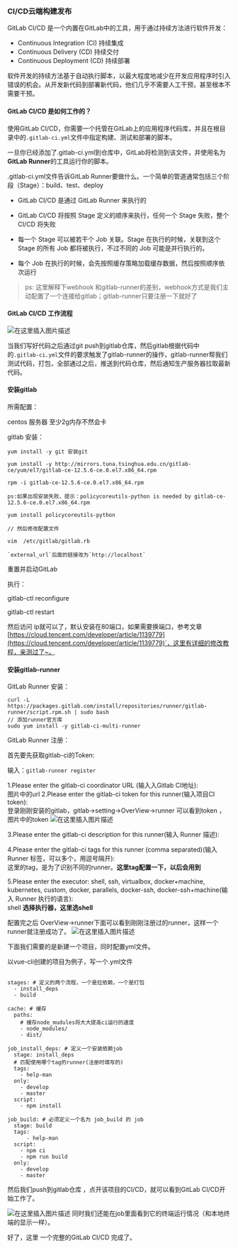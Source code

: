 ### CI/CD云端构建发布

GitLab CI/CD 是一个内置在GitLab中的工具，用于通过持续方法进行软件开发：

 - Continuous Integration (CI)  持续集成
 - Continuous Delivery (CD)     持续交付
 - Continuous Deployment (CD)   持续部署

软件开发的持续方法基于自动执行脚本，以最大程度地减少在开发应用程序时引入错误的机会。从开发新代码到部署新代码，他们几乎不需要人工干预，甚至根本不需要干预。 



#### GitLab CI/CD 是如何工作的？

使用GitLab CI/CD，你需要一个托管在GitLab上的应用程序代码库，并且在根目录中的`.gitlab-ci.yml`文件中指定构建、测试和部署的脚本。  

一旦你已经添加了.gitlab-ci.yml到仓库中，GitLab将检测到该文件，并使用名为**GitLab Runner**的工具运行你的脚本。  

.gitlab-ci.yml文件告诉GitLab Runner要做什么。一个简单的管道通常包括三个阶段（Stage）：build、test、deploy

- GitLab CI/CD 是通过 GitLab Runner 来执行的

- GitLab CI/CD 将按照 Stage 定义的顺序来执行，任何一个 Stage 失败，整个 CI/CD 将失败

- 每一个 Stage 可以被若干个 Job 关联。Stage 在执行的时候，关联到这个 Stage 的所有 Job 都将被执行，不过不同的 Job 可能是并行执行的。

- 每个 Job 在执行的时候，会先按照缓存策略加载缓存数据，然后按照顺序依次运行

> ps: 这里解释下webhook 和gitlab-runner的差别，webhook方式是我们主动配置了一个连接给gitlab；gitlab-runner只要注册一下就好了

#### GitLab CI/CD 工作流程


![在这里插入图片描述](https://img-blog.csdnimg.cn/20201022163842935.png?x-oss-process=image/watermark,type_ZmFuZ3poZW5naGVpdGk,shadow_10,text_aHR0cHM6Ly9ibG9nLmNzZG4ubmV0L3FxXzI0MDczODg1,size_16,color_FFFFFF,t_70#pic_center)

当我们写好代码之后通过git push到gitlab仓库，然后gitlab根据代码中的`.gitlab-ci.yml`文件的要求触发了gitlab-runner的操作，gitlab-runner帮我们测试代码，打包，全部通过之后，推送到代码仓库，然后通知生产服务器拉取最新代码。



#### 安装gitlab 
所需配置：

centos 服务器
至少2g内存不然会卡

gitlab 安装：
```
yum install -y git 安装git

yum install -y http://mirrors.tuna.tsinghua.edu.cn/gitlab-ce/yum/el7/gitlab-ce-12.5.6-ce.0.el7.x86_64.rpm

rpm -i gitlab-ce-12.5.6-ce.0.el7.x86_64.rpm

ps:如果出现安装失败，提示：policycoreutils-python is needed by gitlab-ce-12.5.6-ce.0.el7.x86_64.rpm

yum install policycoreutils-python

// 然后修改配置文件

vim  /etc/gitlab/gitlab.rb 

`external_url`后面的链接改为`http://localhost`

```
重置并启动GitLab

执行：

gitlab-ctl reconfigure

gitlab-ctl restart


然后访问 ip就可以了，默认安装在80端口，如果需要换端口，参考文章[https://cloud.tencent.com/developer/article/1139779](https://cloud.tencent.com/developer/article/1139779)`，这里有详细的修改教程，亲测过了~。


#### 安装gitlab-runner
GitLab Runner 安装：
```
curl -L https://packages.gitlab.com/install/repositories/runner/gitlab-runner/script.rpm.sh | sudo bash
// 添加runner官方库
sudo yum install -y gitlab-ci-multi-runner
```

GitLab Runner 注册：

首先要先获取gitlab-ci的Token:  

输入：`gitlab-runner register`

1.Please enter the gitlab-ci coordinator URL (输入入Gitlab CI地址):  
 图片中的url
2.Please enter the gitlab-ci token for this runner(输入项目CI token):  
登录刚刚安装的gitlab，gitlab->setting->OverView->runner 可以看到token  ，图片中的token
![在这里插入图片描述](https://img-blog.csdnimg.cn/2020102218071615.png?x-oss-process=image/watermark,type_ZmFuZ3poZW5naGVpdGk,shadow_10,text_aHR0cHM6Ly9ibG9nLmNzZG4ubmV0L3FxXzI0MDczODg1,size_16,color_FFFFFF,t_70#pic_center)


3.Please enter the gitlab-ci description for this runner(输入 Runner 描述):  
	
4.Please enter the gitlab-ci tags for this runner (comma separated)(输入 Runner 标签，可以多个，用逗号隔开):  
  这里的tag，是为了识别不同的runner。**这里tag配置一下，以后会用到**
  
5.Please enter the executor: shell, ssh, virtualbox, docker+machine, kubernetes, custom, docker, parallels, docker-ssh, docker-ssh+machine(输入 Runner 执行的语言):  
shell **选择执行器，这里选shell**


配置完之后 OverView->runner下面可以看到刚刚注册过的runner，这样一个runner就注册成功了。
![在这里插入图片描述](https://img-blog.csdnimg.cn/20201022180904533.png?x-oss-process=image/watermark,type_ZmFuZ3poZW5naGVpdGk,shadow_10,text_aHR0cHM6Ly9ibG9nLmNzZG4ubmV0L3FxXzI0MDczODg1,size_16,color_FFFFFF,t_70#pic_center)


下面我们需要的是新建一个项目，同时配置yml文件。

以vue-cli创建的项目为例子，写一个.yml文件

```

stages: # 定义的两个流程，一个是拉依赖，一个是打包
  - install_deps
  - build

cache: # 缓存
  paths:
    # 缓存node_mudules将大大提高ci运行的速度
    - node_modules/
    - dist/

job_install_deps: # 定义一个安装依赖job
  stage: install_deps
  # 匹配使用哪个tag的runner(注册时填写的)
  tags:
    - help-man
  only:
    - develop
    - master
  script:
    - npm install

job_build: # 必须定义一个名为 job_build 的 job
  stage: build
  tags:
      - help-man
  script:
    - npm ci
    - npm run build
  only:
    - develop
    - master

```

然后我们push到gitlab仓库 ，点开该项目的CI/CD，就可以看到GitLab CI/CD开始工作了。

![在这里插入图片描述](https://img-blog.csdnimg.cn/20201022181215978.png?x-oss-process=image/watermark,type_ZmFuZ3poZW5naGVpdGk,shadow_10,text_aHR0cHM6Ly9ibG9nLmNzZG4ubmV0L3FxXzI0MDczODg1,size_16,color_FFFFFF,t_70#pic_center)
同时我们还能在job里面看到它的终端运行情况（和本地终端的显示一样）。

好了，这里 一个完整的GitLab CI/CD 完成了。


